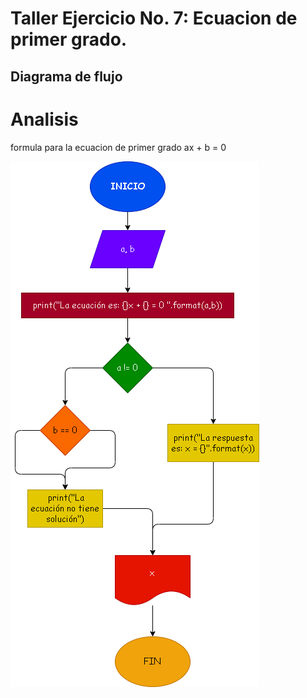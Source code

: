 # Taller Ejercicio No. 7: Ecuacion de primer grado.

## Diagrama de flujo

# Analisis
formula para la ecuacion de primer grado
ax + b = 0

![Diagrama de flujo](diagrama.png "Diagrama de flujo")